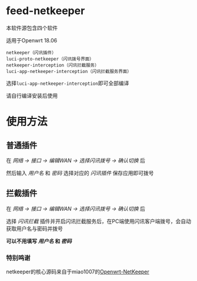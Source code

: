 # feed-netkeeper
本软件源包含四个软件

适用于Openwrt 18.06

```
netkeeper（闪讯插件）
luci-proto-netkeeper（闪讯拨号界面）
netkeeper-interception（闪讯拦截服务）
luci-app-netkeeper-interception（闪讯拦截服务界面）
```

选择```luci-app-netkeeper-interception```即可全部编译

请自行编译安装后使用

# 使用方法

## 普通插件

在 _网络 -> 接口 -> 编辑WAN -> 选择闪讯拨号 -> 确认切换_ 后

然后输入 _用户名_ 和 _密码_ 选择对应的 _闪讯插件_ 保存应用即可拨号

## 拦截插件

在 _网络 -> 接口 -> 编辑WAN -> 选择闪讯拨号 -> 确认切换_ 后

选择 _闪讯拦截_ 插件并开启闪讯拦截服务后，在PC端使用闪讯客户端拨号，会自动获取用户名与密码并拨号

**可以不用填写 _用户名_ 和 _密码_**

### 特别鸣谢
netkeeper的核心源码来自于miao1007的[Openwrt-NetKeeper](https://github.com/miao1007/Openwrt-NetKeeper)
